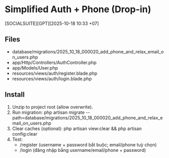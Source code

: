 # Simplified Auth + Phone (Drop-in)
[SOCIALSUITE][GPT][2025-10-18 10:33 +07]

## Files
- database/migrations/2025_10_18_000020_add_phone_and_relax_email_on_users.php
- app/Http/Controllers/AuthController.php
- app/Models/User.php
- resources/views/auth/register.blade.php
- resources/views/auth/login.blade.php

## Install
1) Unzip to project root (allow overwrite).
2) Run migration:
   php artisan migrate --path=database/migrations/2025_10_18_000020_add_phone_and_relax_email_on_users.php
3) Clear caches (optional):
   php artisan view:clear && php artisan config:clear
4) Test:
   - /register  (username + password bắt buộc; email/phone tuỳ chọn)
   - /login     (đăng nhập bằng username/email/phone + password)
